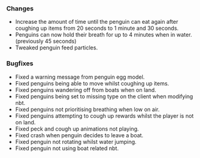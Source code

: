 ### Changes
- Increase the amount of time until the penguin can eat again after coughing up items from 20 seconds to 1 minute and 30 seconds.
- Penguins can now hold their breath for up to 4 minutes when in water. (previously 45 seconds)
- Tweaked penguin feed particles.

### Bugfixes
- Fixed a warning message from penguin egg model.
- Fixed penguins being able to move whilst coughing up items.
- Fixed penguins wandering off from boats when on land.
- Fixed penguins being set to missing type on the client when modifying nbt.
- Fixed penguins not prioritising breathing when low on air.
- Fixed penguins attempting to cough up rewards whilst the player is not on land.
- Fixed peck and cough up animations not playing.
- Fixed crash when penguin decides to leave a boat.
- Fixed penguin not rotating whilst water jumping.
- Fixed penguin not using boat related nbt.